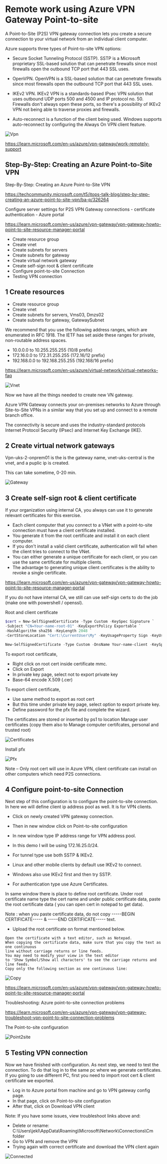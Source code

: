 # Remote work using Azure VPN Gateway Point-to-site

A Point-to-Site (P2S) VPN gateway connection lets you create a secure connection to your virtual network from an individual client computer.

Azure supports three types of Point-to-site VPN options:

* Secure Socket Tunneling Protocol (SSTP). SSTP is a Microsoft proprietary SSL-based solution that can penetrate firewalls since most firewalls open the outbound TCP port that 443 SSL uses.
* OpenVPN. OpenVPN is a SSL-based solution that can penetrate firewalls since most firewalls open the outbound TCP port that 443 SSL uses.
* IKEv2 VPN. IKEv2 VPN is a standards-based IPsec VPN solution that uses outbound UDP ports 500 and 4500 and IP protocol no. 50. Firewalls don't always open these ports, so there's a possibility of IKEv2 VPN not being able to traverse proxies and firewalls.

* Auto-reconnect is a function of the client being used. Windows supports auto-reconnect by configuring the Always On VPN client feature.

![Vpn ](https://github.com/spawnmarvel/quickguides/blob/main/security-VPN/images2/vpn.jpg)

https://learn.microsoft.com/en-us/azure/vpn-gateway/work-remotely-support

## Step-By-Step: Creating an Azure Point-to-Site VPN

Step-By-Step: Creating an Azure Point-to-Site VPN

https://techcommunity.microsoft.com/t5/itops-talk-blog/step-by-step-creating-an-azure-point-to-site-vpn/ba-p/326264

Configure server settings for P2S VPN Gateway connections - certificate authentication - Azure portal

https://learn.microsoft.com/en-us/azure/vpn-gateway/vpn-gateway-howto-point-to-site-resource-manager-portal

* Create resource group
* Create vnet
* Create subnets for servers
* Create subnets for gateway
* Create virtual network gateway
* Create self-sign root & client certificate
* Configure point-to-site Connection
* Testing VPN connection


## 1 Create resources

* Create resource group
* Create vnet
* Create subnets for servers, Vms03, Dmzs02
* Create subnets for gateway, GatewaySubnet

We recommend that you use the following address ranges, which are enumerated in RFC 1918. The IETF has set aside these ranges for private, non-routable address spaces.

* 10.0.0.0 to 10.255.255.255 (10/8 prefix)
* 172.16.0.0 to 172.31.255.255 (172.16/12 prefix)
* 192.168.0.0 to 192.168.255.255 (192.168/16 prefix)

https://learn.microsoft.com/en-us/azure/virtual-network/virtual-networks-faq

![Vnet ](https://github.com/spawnmarvel/quickguides/blob/main/security-VPN/images2/vnet2.jpg)

Now we have all the things needed to create new VN gateway. 

Azure VPN Gateway connects your on-premises networks to Azure through Site-to-Site VPNs in a similar way that you set up and connect to a remote branch office. 

The connectivity is secure and uses the industry-standard protocols Internet Protocol Security (IPsec) and Internet Key Exchange (IKE).

## 2 Create virtual network gateways

Vpn-uks-2-onprem01 is the is the gateway name, vnet-uks-central is the vnet, and a puplic ip is created.

This can take sometime, 0-20 min.

![Gateway ](https://github.com/spawnmarvel/quickguides/blob/main/security-VPN/images2/gateway.jpg)

## 3 Create self-sign root & client certificate

If your organization using internal CA, you always can use it to generate relevant certificates for this exercise. 

* Each client computer that you connect to a VNet with a point-to-site connection must have a client certificate installed. 
* You generate it from the root certificate and install it on each client computer. 
* If you don't install a valid client certificate, authentication will fail when the client tries to connect to the VNet.
* You can either generate a unique certificate for each client, or you can use the same certificate for multiple clients. 
* The advantage to generating unique client certificates is the ability to revoke a single certificate.

https://learn.microsoft.com/en-us/azure/vpn-gateway/vpn-gateway-howto-point-to-site-resource-manager-portal


If you do not have internal CA, we still can use self-sign certs to do the job (make one with powershell / openssl).

Root and client certificate

```ps1
$cert = New-SelfSignedCertificate -Type Custom -KeySpec Signature `
-Subject "CN=Your-name-root-01" -KeyExportPolicy Exportable `
-HashAlgorithm sha256 -KeyLength 2048 `
-CertStoreLocation "Cert:\CurrentUser\My" -KeyUsageProperty Sign -KeyUsage CertSign

New-SelfSignedCertificate -Type Custom -DnsName Your-name-client -KeySpec Signature -Subject "CN=Your-name-client" -KeyExportPolicy Exportable -HashAlgorithm sha256 -KeyLength 2048 -CertStoreLocation "Cert:\CurrentUser\My" -Signer $cert -TextExtension @("2.5.29.37={text}1.3.6.1.5.5.7.3.2")
```

To export root certificate,

* Right click on root cert inside certificate mmc.
* Click on Export
* In private key page, select not to export private key
* Base-64 encode X.509 (.cer)

To export client certificate,

* Use same method to export as root cert
* But this time under private key page, select option to export private key.
* Define password for the pfx file and complete the wizard.

The certificates are stored or inserted by ps1 to location Manage user certificates (copy them also to Manage computer certifcates, personal and trusted root)

![Certificates ](https://github.com/spawnmarvel/quickguides/blob/main/security-VPN/images2/certificates.jpg)

Install pfx

![Pfx ](https://github.com/spawnmarvel/quickguides/blob/main/security-VPN/images2/pfx.jpg)


Note – Only root cert will use in Azure VPN, client certificate can install on other computers which need P2S connections.

## 4 Configure point-to-site Connection

Next step of this configuration is to configure the point-to-site connection. In here we will define client ip address pool as well. It is for VPN clients.

* Click on newly created VPN gateway connection.
* Then in new window click on Point-to-site configuration

* In new window type IP address range for VPN address pool. 
* In this demo I will be using 172.16.25.0/24. 
* For tunnel type use both SSTP & IKEv2. 
* Linux and other mobile clients by default use IKEv2 to connect. 
* Windows also use IKEv2 first and then try SSTP. 
* For authentication type use Azure Certificates.

In same window there is place to define root certificate. Under root certificate name type the cert name and under public certificate data, paste the root certificate data ( you can open cert in notepad to get data).

Note : when you paste certificate data, do not copy -----BEGIN CERTIFICATE----- & -----END CERTIFICATE----- text.

* Upload the root certificate on format mentioned below.


```log
Open the certificate with a text editor, such as Notepad. 
When copying the certificate data, make sure that you copy the text as one continuous
line without carriage returns or line feeds. 
You may need to modify your view in the text editor 
to 'Show Symbol/Show all characters' to see the carriage returns and line feeds. 
Copy only the following section as one continuous line:

```
![Copy ](https://github.com/spawnmarvel/quickguides/blob/main/security-VPN/images2/copy.jpg)

https://learn.microsoft.com/en-us/azure/vpn-gateway/vpn-gateway-howto-point-to-site-resource-manager-portal


Troubleshooting: Azure point-to-site connection problems

https://learn.microsoft.com/en-us/azure/vpn-gateway/vpn-gateway-troubleshoot-vpn-point-to-site-connection-problems

The Point-to-site configuration

![Point2site ](https://github.com/spawnmarvel/quickguides/blob/main/security-VPN/images2/point2site.jpg)

## 5 Testing VPN connection

Now we have finished with configuration. As next step, we need to test the connection. To do that log in to the same pc where we generate certificates. If you going to use different PC, first you need to import root cert & client certificate we exported.

* Log in to Azure portal from machine and go to VPN gateway config page.
* In that page, click on Point-to-site configuration
* After that, click on Download VPN client

Note: If you have some issues, view troubleshoot links above and:
* Delete or rename: C:\Users\jekl\AppData\Roaming\Microsoft\Network\Connections\Cm folder
* Go to VPN and remove the VPN
* Trying again with correct certificate and download the VPN client again

![Connected ](https://github.com/spawnmarvel/quickguides/blob/main/security-VPN/images2/connected.jpg)






